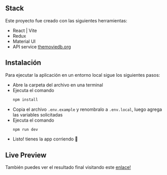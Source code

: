 ## Stack

Este proyecto fue creado con las siguientes herramientas:
- React | Vite
- Redux
- Material UI
- API service [themoviedb.org](https://developer.themoviedb.org/)

## Instalación
Para ejecutar la aplicación en un entorno local sigue los siguientes pasos:
- Abre la carpeta del archivo en una terminal
- Ejecuta el comando
  ```js
  npm install
  ```
- Copia el archivo ```.env.example``` y renombralo a ```.env.local```, luego agrega las variables solicitadas
- Ejecuta el comando
  ```js
  npm run dev
  ```
- Listo! tienes la app corriendo 🚀

## Live Preview
También puedes ver el resultado final visitando este [enlace!](https://vercel.com/braianbernattos-projects/movie-redux)
